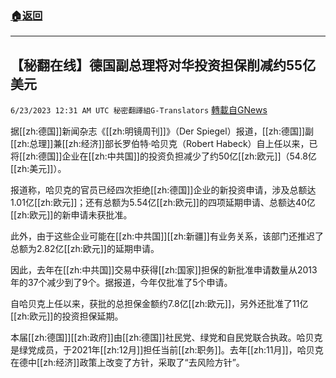 ###  [:house:返回](README.md)
---


## 【秘翻在线】德国副总理将对华投资担保削减约55亿美元
`6/23/2023 12:31 AM UTC 秘密翻譯組G-Translators` [轉載自GNews](https://gnews.org/articles/1405308)

        

据[[zh:德国]]新闻杂志《[[zh:明镜周刊]]》（Der Spiegel）报道，[[zh:德国]]副[[zh:总理]]兼[[zh:经济]]部长罗伯特·哈贝克（Robert Habeck）自上任以来，已将[[zh:德国]]企业在[[zh:中共国]]的投资负担减少了约50亿[[zh:欧元]]（54.8亿[[zh:美元]]）。

报道称，哈贝克的官员已经四次拒绝[[zh:德国]]企业的新投资申请，涉及总额达1.01亿[[zh:欧元]]；还有总额为5.54亿[[zh:欧元]]的四项延期申请、总额达40亿[[zh:欧元]]的新申请未获批准。

此外，由于这些企业可能在[[zh:中共国]][[zh:新疆]]有业务关系，该部门还推迟了总额为2.82亿[[zh:欧元]]的延期申请。

因此，去年在[[zh:中共国]]交易中获得[[zh:国家]]担保的新批准申请数量从2013年的37个减少到了9个。据报道，今年仅批准了5个申请。

自哈贝克上任以来，获批的总担保金额约7.8亿[[zh:欧元]]，另外还批准了11亿[[zh:欧元]]的投资担保延期。

本届[[zh:德国]][[zh:政府]]由[[zh:德国]]社民党、绿党和自民党联合执政。哈贝克是绿党成员，于2021年[[zh:12月]]担任当前[[zh:职务]]。去年[[zh:11月]]，哈贝克在德中[[zh:经济]]政策上改变了方针，采取了“去风险方针”。
